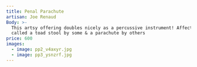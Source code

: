 ```yaml
---
title: Penal Parachute
artisan: Joe Renaud
Body: >-
  This artsy offering doubles nicely as a percussive instrument! Affectionatly
  called a toad stool by some & a parachute by others
price: 600
images:
  - image: pp2_v4axyr.jpg
  - image: pp3_ysnzrf.jpg
---
```



